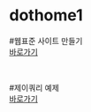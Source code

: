 # dothome1

#웹표준 사이트 만들기<br>
<a href="https://wkdddnr.github.io/dothome1/webstandard/index.html">바로가기</a>


<br>

#제이쿼리 예제<br>
<a href="https://wkdddnr.github.io/dothome1/jQuery/jquery04_find2.html">바로가기</a>
